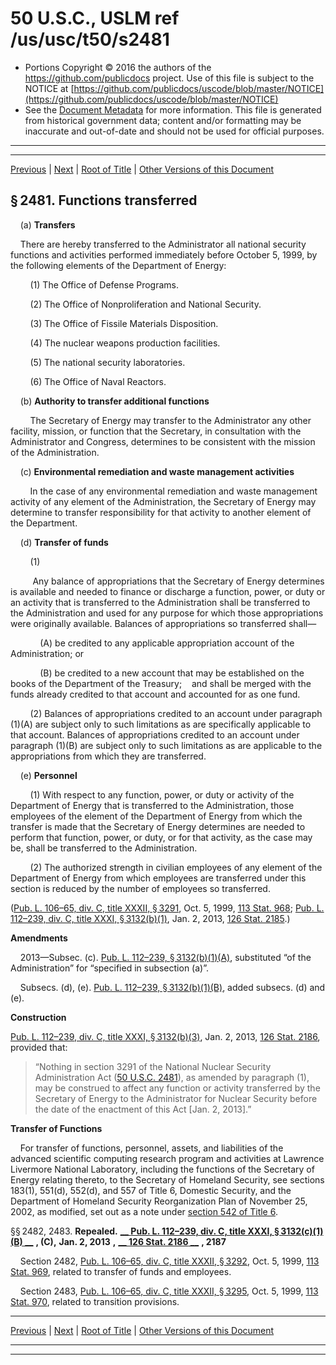---
---

# 50 U.S.C., USLM ref /us/usc/t50/s2481

* Portions Copyright © 2016 the authors of the https://github.com/publicdocs project.
  Use of this file is subject to the NOTICE at [https://github.com/publicdocs/uscode/blob/master/NOTICE](https://github.com/publicdocs/uscode/blob/master/NOTICE)
* See the [Document Metadata](././../../../../..//README.md) for more information.
  This file is generated from historical government data; content and/or formatting may be inaccurate and out-of-date and should not be used for official purposes.

----------
----------

[Previous](./../../../../..//us/usc/t50/ch41/schVII/m__us_usc_t50_ch41_schVII.md) | [Next](./../../../../..//us/usc/t50/ch41/schVII/m__us_usc_t50_s2484.md) | [Root of Title](./../../../../../) | [Other Versions of this Document](https://publicdocs.github.io/go/links?ns=uslm&ref=%2Fus%2Fusc%2Ft50%2Fs2481)

## § 2481. Functions transferred

    (a) __Transfers__ 

    There are hereby transferred to the Administrator all national security functions and activities performed immediately before October 5, 1999, by the following elements of the Department of Energy:

        (1) The Office of Defense Programs.

        (2) The Office of Nonproliferation and National Security.

        (3) The Office of Fissile Materials Disposition.

        (4) The nuclear weapons production facilities.

        (5) The national security laboratories.

        (6) The Office of Naval Reactors.

    (b) __Authority to transfer additional functions__ 

        The Secretary of Energy may transfer to the Administrator any other facility, mission, or function that the Secretary, in consultation with the Administrator and Congress, determines to be consistent with the mission of the Administration.

    (c) __Environmental remediation and waste management activities__ 

        In the case of any environmental remediation and waste management activity of any element of the Administration, the Secretary of Energy may determine to transfer responsibility for that activity to another element of the Department.

    (d) __Transfer of funds__ 

        (1)

         Any balance of appropriations that the Secretary of Energy determines is available and needed to finance or discharge a function, power, or duty or an activity that is transferred to the Administration shall be transferred to the Administration and used for any purpose for which those appropriations were originally available. Balances of appropriations so transferred shall—

            (A) be credited to any applicable appropriation account of the Administration; or

            (B) be credited to a new account that may be established on the books of the Department of the Treasury;    and shall be merged with the funds already credited to that account and accounted for as one fund.

        (2) Balances of appropriations credited to an account under paragraph (1)(A) are subject only to such limitations as are specifically applicable to that account. Balances of appropriations credited to an account under paragraph (1)(B) are subject only to such limitations as are applicable to the appropriations from which they are transferred.

    (e) __Personnel__ 

        (1) With respect to any function, power, or duty or activity of the Department of Energy that is transferred to the Administration, those employees of the element of the Department of Energy from which the transfer is made that the Secretary of Energy determines are needed to perform that function, power, or duty, or for that activity, as the case may be, shall be transferred to the Administration.

        (2) The authorized strength in civilian employees of any element of the Department of Energy from which employees are transferred under this section is reduced by the number of employees so transferred.

([Pub. L. 106–65, div. C, title XXXII, § 3291][/us/pl/106/65/s3291], Oct. 5, 1999, [113 Stat. 968][/us/stat/113/968]; [Pub. L. 112–239, div. C, title XXXI, § 3132(b)(1)][/us/pl/112/239/s3132/b/1], Jan. 2, 2013, [126 Stat. 2185][/us/stat/126/2185].)

 __Amendments__ 

    2013—Subsec. (c). [Pub. L. 112–239, § 3132(b)(1)(A)][/us/pl/112/239/s3132/b/1/A], substituted “of the Administration” for “specified in subsection (a)”.

    Subsecs. (d), (e). [Pub. L. 112–239, § 3132(b)(1)(B)][/us/pl/112/239/s3132/b/1/B], added subsecs. (d) and (e).

 __Construction__ 

[Pub. L. 112–239, div. C, title XXXI, § 3132(b)(3)][/us/pl/112/239/s3132/b/3], Jan. 2, 2013, [126 Stat. 2186][/us/stat/126/2186], provided that: 

> “Nothing in section 3291 of the National Nuclear Security Administration Act ([50 U.S.C. 2481][/us/usc/t50/s2481]), as amended by paragraph (1), may be construed to affect any function or activity transferred by the Secretary of Energy to the Administrator for Nuclear Security before the date of the enactment of this Act \[Jan. 2, 2013\].”

 __Transfer of Functions__ 

    For transfer of functions, personnel, assets, and liabilities of the advanced scientific computing research program and activities at Lawrence Livermore National Laboratory, including the functions of the Secretary of Energy relating thereto, to the Secretary of Homeland Security, see sections 183(1), 551(d), 552(d), and 557 of Title 6, Domestic Security, and the Department of Homeland Security Reorganization Plan of November 25, 2002, as modified, set out as a note under [section 542 of Title 6][/us/usc/t6/s542].

§§ 2482, 2483. __Repealed.__  __[__  __Pub. L. 112–239, div. C, title XXXI, § 3132(c)(1)(B)__  __][/us/pl/112/239/s3132/c/1/B]__  __, (C),__  __Jan. 2, 2013__  __,__  __[__  __126 Stat. 2186__  __][/us/stat/126/2186]__  __, 2187__ 

    Section 2482, [Pub. L. 106–65, div. C, title XXXII, § 3292][/us/pl/106/65/s3292], Oct. 5, 1999, [113 Stat. 969][/us/stat/113/969], related to transfer of funds and employees.

    Section 2483, [Pub. L. 106–65, div. C, title XXXII, § 3295][/us/pl/106/65/s3295], Oct. 5, 1999, [113 Stat. 970][/us/stat/113/970], related to transition provisions.

----------

[Previous](./../../../../..//us/usc/t50/ch41/schVII/m__us_usc_t50_ch41_schVII.md) | [Next](./../../../../..//us/usc/t50/ch41/schVII/m__us_usc_t50_s2484.md) | [Root of Title](./../../../../../) | [Other Versions of this Document](https://publicdocs.github.io/go/links?ns=uslm&ref=%2Fus%2Fusc%2Ft50%2Fs2481)

----------
----------

[/us/pl/106/65/s3291]: https://publicdocs.github.io/go/links?ns=uslm&ref=%2Fus%2Fpl%2F106%2F65%2Fs3291
[/us/stat/113/968]: https://publicdocs.github.io/go/links?ns=uslm&ref=%2Fus%2Fstat%2F113%2F968
[/us/pl/112/239/s3132/b/1]: https://publicdocs.github.io/go/links?ns=uslm&ref=%2Fus%2Fpl%2F112%2F239%2Fs3132%2Fb%2F1
[/us/stat/126/2185]: https://publicdocs.github.io/go/links?ns=uslm&ref=%2Fus%2Fstat%2F126%2F2185
[/us/pl/112/239/s3132/b/1/A]: https://publicdocs.github.io/go/links?ns=uslm&ref=%2Fus%2Fpl%2F112%2F239%2Fs3132%2Fb%2F1%2FA
[/us/pl/112/239/s3132/b/1/B]: https://publicdocs.github.io/go/links?ns=uslm&ref=%2Fus%2Fpl%2F112%2F239%2Fs3132%2Fb%2F1%2FB
[/us/pl/112/239/s3132/b/3]: https://publicdocs.github.io/go/links?ns=uslm&ref=%2Fus%2Fpl%2F112%2F239%2Fs3132%2Fb%2F3
[/us/stat/126/2186]: https://publicdocs.github.io/go/links?ns=uslm&ref=%2Fus%2Fstat%2F126%2F2186
[/us/usc/t50/s2481]: https://publicdocs.github.io/go/links?ns=uslm&ref=%2Fus%2Fusc%2Ft50%2Fs2481
[/us/usc/t6/s542]: https://publicdocs.github.io/go/links?ns=uslm&ref=%2Fus%2Fusc%2Ft6%2Fs542
[/us/pl/112/239/s3132/c/1/B]: https://publicdocs.github.io/go/links?ns=uslm&ref=%2Fus%2Fpl%2F112%2F239%2Fs3132%2Fc%2F1%2FB
[/us/stat/126/2186]: https://publicdocs.github.io/go/links?ns=uslm&ref=%2Fus%2Fstat%2F126%2F2186
[/us/pl/106/65/s3292]: https://publicdocs.github.io/go/links?ns=uslm&ref=%2Fus%2Fpl%2F106%2F65%2Fs3292
[/us/stat/113/969]: https://publicdocs.github.io/go/links?ns=uslm&ref=%2Fus%2Fstat%2F113%2F969
[/us/pl/106/65/s3295]: https://publicdocs.github.io/go/links?ns=uslm&ref=%2Fus%2Fpl%2F106%2F65%2Fs3295
[/us/stat/113/970]: https://publicdocs.github.io/go/links?ns=uslm&ref=%2Fus%2Fstat%2F113%2F970


